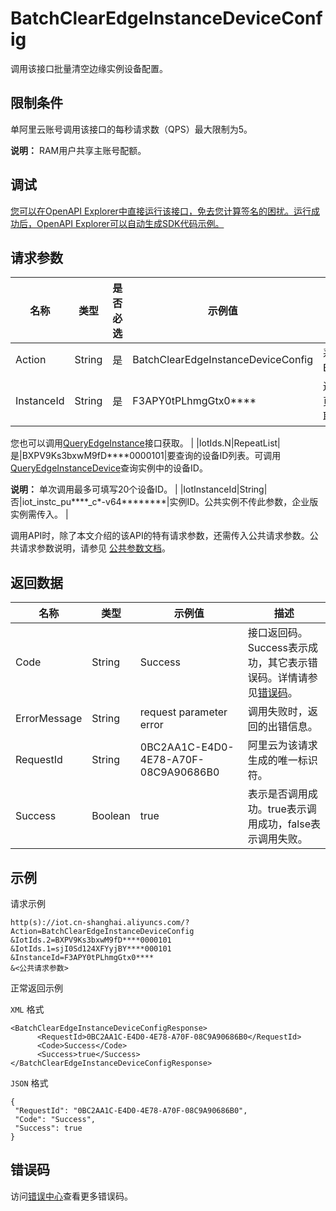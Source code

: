 # BatchClearEdgeInstanceDeviceConfig

调用该接口批量清空边缘实例设备配置。

## 限制条件

单阿里云账号调用该接口的每秒请求数（QPS）最大限制为5。

**说明：** RAM用户共享主账号配额。

## 调试

[您可以在OpenAPI Explorer中直接运行该接口，免去您计算签名的困扰。运行成功后，OpenAPI Explorer可以自动生成SDK代码示例。](https://api.aliyun.com/#product=Iot&api=BatchClearEdgeInstanceDeviceConfig&type=RPC&version=2018-01-20)

## 请求参数

|名称|类型|是否必选|示例值|描述|
|--|--|----|---|--|
|Action|String|是|BatchClearEdgeInstanceDeviceConfig|系统规定参数。取值：BatchClearEdgeInstanceDeviceConfig。 |
|InstanceId|String|是|F3APY0tPLhmgGtx0\*\*\*\*|边缘实例ID。在[边缘计算控制台](https://iot.console.aliyun.com/le/instance/list)的**边缘实例**页面中，鼠标悬浮在目标边缘实例名称上获取ID。

 您也可以调用[QueryEdgeInstance](~~135214~~)接口获取。 |
|IotIds.N|RepeatList|是|BXPV9Ks3bxwM9fD\*\*\*\*0000101|要查询的设备ID列表。可调用[QueryEdgeInstanceDevice](~~135261~~)查询实例中的设备ID。

 **说明：** 单次调用最多可填写20个设备ID。 |
|IotInstanceId|String|否|iot\_instc\_pu\*\*\*\*\_c\*-v64\*\*\*\*\*\*\*\*|实例ID。公共实例不传此参数，企业版实例需传入。 |

调用API时，除了本文介绍的该API的特有请求参数，还需传入公共请求参数。公共请求参数说明，请参见 [公共参数文档](~~30561~~)。

## 返回数据

|名称|类型|示例值|描述|
|--|--|---|--|
|Code|String|Success|接口返回码。Success表示成功，其它表示错误码。详情请参见[错误码](~~135200~~)。 |
|ErrorMessage|String|request parameter error|调用失败时，返回的出错信息。 |
|RequestId|String|0BC2AA1C-E4D0-4E78-A70F-08C9A90686B0|阿里云为该请求生成的唯一标识符。 |
|Success|Boolean|true|表示是否调用成功。true表示调用成功，false表示调用失败。 |

## 示例

请求示例

```
http(s)://iot.cn-shanghai.aliyuncs.com/?Action=BatchClearEdgeInstanceDeviceConfig
&IotIds.2=BXPV9Ks3bxwM9fD****0000101
&IotIds.1=sjI0Sd124XFYyjBY****000101
&InstanceId=F3APY0tPLhmgGtx0****
&<公共请求参数>
```

正常返回示例

`XML` 格式

```
<BatchClearEdgeInstanceDeviceConfigResponse>
      <RequestId>0BC2AA1C-E4D0-4E78-A70F-08C9A90686B0</RequestId>
      <Code>Success</Code>
      <Success>true</Success>
</BatchClearEdgeInstanceDeviceConfigResponse>
```

`JSON` 格式

```
{
 "RequestId": "0BC2AA1C-E4D0-4E78-A70F-08C9A90686B0",
 "Code": "Success",
 "Success": true
}
```

## 错误码

访问[错误中心](https://error-center.alibabacloud.com/status/product/Iot)查看更多错误码。

